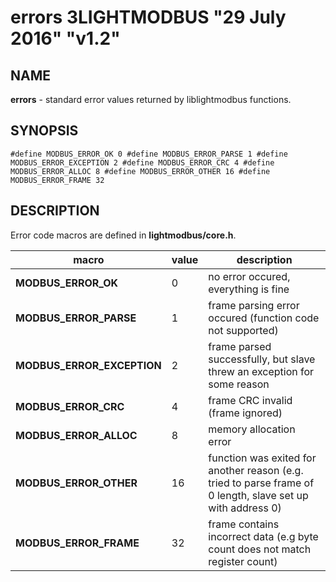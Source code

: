 # errors 3LIGHTMODBUS "29 July 2016" "v1.2"

## NAME
**errors** - standard error values returned by liblightmodbus functions.

## SYNOPSIS
`#define MODBUS_ERROR_OK 0
#define MODBUS_ERROR_PARSE 1
#define MODBUS_ERROR_EXCEPTION 2
#define MODBUS_ERROR_CRC 4
#define MODBUS_ERROR_ALLOC 8
#define MODBUS_ERROR_OTHER 16
#define MODBUS_ERROR_FRAME 32`

## DESCRIPTION
Error code macros are defined in **lightmodbus/core.h**.

| macro                      | value | description                                                                                                  |
|----------------------------|-------|--------------------------------------------------------------------------------------------------------------|
| **MODBUS_ERROR_OK**        | 0     | no error occured, everything is fine                                                                         |
| **MODBUS_ERROR_PARSE**     | 1     | frame parsing error occured (function code not supported)                                                    |
| **MODBUS_ERROR_EXCEPTION** | 2     | frame parsed successfully, but slave threw an exception for some reason                                      |
| **MODBUS_ERROR_CRC**       | 4     | frame CRC invalid (frame ignored)                                                                            |
| **MODBUS_ERROR_ALLOC**     | 8     | memory allocation error                                                                                      |
| **MODBUS_ERROR_OTHER**     | 16    | function was exited for another reason (e.g. tried to parse frame of 0 length, slave set up with address 0)  |
| **MODBUS_ERROR_FRAME**     | 32    | frame contains incorrect data (e.g byte count does not match register count)                                 |
